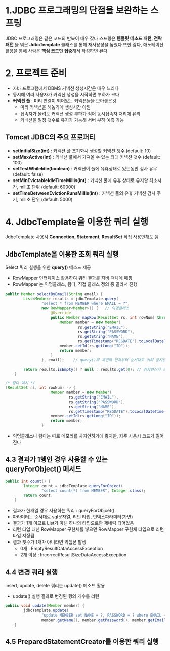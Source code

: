 # 1.JDBC 프로그래밍의 단점을 보완하는 스프링

JDBC 프로그래밍은 같은 코드의 반복이 매우 잦다
스프링은 **템플릿 메소드 패턴, 전략 패턴** 을 엮은 **JdbcTemplate** 클래스를 통해 재사용성을 높였다
또한 람다, 애노테이션 활용을 통해 사람은 **핵심 코드만 집중**해서 작성하면 된다

# 2. 프로젝트 준비

- 자바 프로그램에서 DBMS 커넥션 생성시간은 매우 느리다
- 동시에 여러 사용자가 커넥션 생성을 시작하면 부하가 크다
- **커넥션 풀** : 미리 연결이 되어있는 커넥션들을 모아놓은것
  - 미리 커넥션을 해놓기에 생성시간 아낌
  - 접속자가 몰려도 커넥션 생성 부하가 적어 동시접속자 처리에 유리
  - 커넥션을 일정 갯수로 유지가 가능해 서버 부하 예측 가능

## Tomcat JDBC의 주요 프로퍼티
- **setInitialSize(int)** : 커넥션 풀 초기화시 생성할 커넥션 갯수 (default: 10)
- **setMaxActive(int)** : 커넥션 풀에서 가져올 수 있는 최대 커넥션 갯수 (default: 100)
- **setTestWhileIdle(boolean)** : 커넥션이 풀에 유휴상태로 있는동안 검사 유무 (default: false)
- **setMinEvictableIdleTimeMillis(int)** : 커넥션 풀에 유휴 상태로 유지할 최소시간, mili초 단위 (default: 60000)
- **setTimeBetweenEvictionRunsMillis(int)** : 커넥션 풀의 유휴 커넥션 검사 주기, mili초 단위 (default: 5000)

# 4. JdbcTemplate을 이용한 쿼리 실행

JdbcTemplate 사용시 **Connection, Statement, ResultSet** 직접 사용안해도 됨

## JdbcTemplate을 이용한 조회 쿼리 실행
Select 쿼리 실행을 위한 **query()** 메소드 제공
- RowMapper 인터페이스 활용하여 쿼리 결과를 자바 객체에 매핑
- RowMapper 는 익명클래스, 람다, 직접 클래스 정의 중 골라서 진행

```java
public Member selectByEmail(String email) {
		List<Member> results = jdbcTemplate.query(
				"select * from MEMBER where EMAIL = ?",
				new RowMapper<Member>() {   // 익명클래스
					@Override
					public Member mapRow(ResultSet rs, int rowNum) throws SQLException {
						Member member = new Member(
								rs.getString("EMAIL"),
								rs.getString("PASSWORD"),
								rs.getString("NAME"),
								rs.getTimestamp("REGDATE").toLocalDateTime());
						member.setId(rs.getLong("ID"));
						return member;
					}
				}, email);    // query()의 세번째 인자부터 순서대로 쿼리 문자열의 ?(인덱스 파라미터)에 들어감   

		return results.isEmpty() ? null : results.get(0); // 삼항연산자 활용
	}
```
```java
/* 람다 예시 */
(ResultSet rs, int rowNum) -> {
					Member member = new Member(
							rs.getString("EMAIL"),
							rs.getString("PASSWORD"),
							rs.getString("NAME"),
							rs.getTimestamp("REGDATE").toLocalDateTime());
					member.setId(rs.getLong("ID"));
					return member;
				}
```
- 익명클래스나 람다는 따로 메모리를 차지안하기에 좋지만, 자주 사용시 코드가 길어진다

## 4.3 결과가 1행인 경우 사용할 수 있는 queryForObject() 메서드

```java
public int count() {
		Integer count = jdbcTemplate.queryForObject(
				"select count(*) from MEMBER", Integer.class);
		return count;
	}
```
- 결과가 한개일 경우 사용하는 쿼리 : queryForObjcet()
- 파라미터는 순서대로 sql문자열, 리턴 타입, 인덱스파라미터(가변)
- 결과가 1개 이므로 List가 아닌 하나의 타입으로만 제네릭 되어있음
- 리턴 타입 대신 RowMapper 구현체를 넣으면 RowMapper 구현체 타입으로 리턴타입 지정됨
- 결과 갯수가 1개가 아니라면 익셉션 발생
  - 0개 : EmptyResultDataAccessException
  - 2개 이상 : IncorrectResultSizeDataAccessException

## 4.4 변경 쿼리 실행
insert, update, delete 쿼리는 update() 메소드 활용
- update() 실행 결과로 변경된 행의 개수를 리턴
```java
public void update(Member member) {
		jdbcTemplate.update(
				"update MEMBER set NAME = ?, PASSWORD = ? where EMAIL = ?",
				member.getName(), member.getPassword(), member.getEmail());
	}
```

## 4.5 PreparedStatementCreator를 이용한 쿼리 실행



